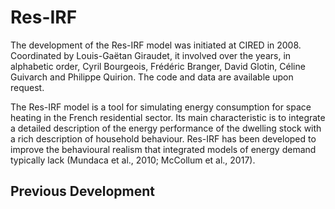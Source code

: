 # Res-IRF
 
The development of the Res-IRF model was initiated at CIRED in 2008. Coordinated by Louis-Gaëtan Giraudet, it involved over the years, in alphabetic order, Cyril Bourgeois, Frédéric Branger, David Glotin, Céline Guivarch and Philippe Quirion. The code and data are available upon request.

The Res-IRF model is a tool for simulating energy consumption for space heating in the French residential sector.  Its main characteristic is to integrate a detailed description of the energy performance of the dwelling stock with a rich description of household behaviour. Res-IRF has been developed to improve the behavioural realism that integrated models of energy demand typically lack (Mundaca et al., 2010; McCollum et al., 2017).

## Previous Development


